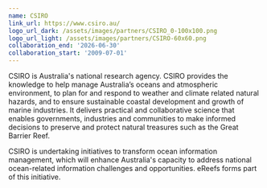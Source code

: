 ```yaml
---
name: CSIRO
link_url: https://www.csiro.au/
logo_url_dark: /assets/images/partners/CSIRO_0-100x100.png
logo_url_light: /assets/images/partners/CSIRO-60x60.png
collaboration_end: '2026-06-30'
collaboration_start: '2009-07-01'
---
```

CSIRO is Australia's national research agency. CSIRO provides the knowledge to help manage Australia’s oceans and atmospheric environment, to plan for and respond to weather and climate related natural hazards, and to ensure sustainable coastal development and growth of marine industries. It delivers practical and collaborative science that enables governments, industries and communities to make informed decisions to preserve and protect natural treasures such as the Great Barrier Reef.

CSIRO is undertaking initiatives to transform ocean information management, which will enhance Australia's capacity to address national ocean-related information challenges and opportunities. eReefs forms part of this initiative.
